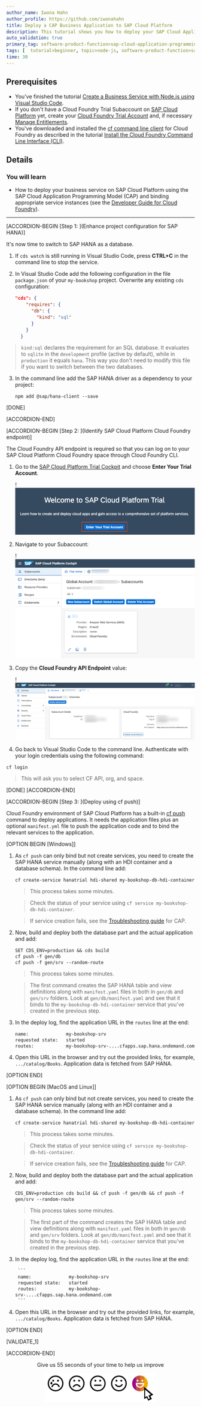 ```yaml
---
author_name: Iwona Hahn
author_profile: https://github.com/iwonahahn
title: Deploy a CAP Business Application to SAP Cloud Platform
description: This tutorial shows you how to deploy your SAP Cloud Application Programming Model (CAP) application into the Cloud Foundry environment of SAP Cloud Platform.
auto_validation: true
primary_tag: software-product-function>sap-cloud-application-programming-model
tags: [  tutorial>beginner, topic>node-js, software-product-function>sap-cloud-application-programming-model  ]
time: 30
---
```


## Prerequisites
- You've finished the tutorial [Create a Business Service with Node.js using Visual Studio Code](cp-apm-nodejs-create-service).  
- If you don't have a Cloud Foundry Trial Subaccount on [SAP Cloud Platform](https://cockpit.hanatrial.ondemand.com/cockpit/) yet, create your [Cloud Foundry Trial Account](hcp-create-trial-account) and, if necessary [Manage Entitlements](cp-trial-entitlements).
- You've downloaded and installed the [cf command line client](https://github.com/cloudfoundry/cli#downloads) for Cloud Foundry as described in the tutorial [Install the Cloud Foundry Command Line Interface (CLI)](cp-cf-download-cli).

## Details
### You will learn  
  - How to deploy your business service on SAP Cloud Platform using the SAP Cloud Application Programming Model (CAP) and binding appropriate service instances (see the [Developer Guide for Cloud Foundry](https://docs.cloudfoundry.org/devguide/)).

---

[ACCORDION-BEGIN [Step 1: ](Enhance project configuration for SAP HANA)]

It's now time to switch to SAP HANA as a database.

1. If `cds watch` is still running in Visual Studio Code, press **CTRL+C** in the command line to stop the service.

2. In Visual Studio Code add the following configuration in the file `package.json` of your `my-bookshop` project. Overwrite any existing `cds` configuration:

    ```JSON
    "cds": {
        "requires": {
          "db": {
            "kind": "sql"
          }
        }
      }
    ```

>`kind:sql` declares the requirement for an SQL database. It evaluates to `sqlite` in the `development` profile (active by default), while in `production` it equals `hana`. This way you don't need to modify this file if you want to switch between the two databases.

3. In the command line add the SAP HANA driver as a dependency to your project:

    ```Shell/Bash
    npm add @sap/hana-client --save
    ```

[DONE]

[ACCORDION-END]

[ACCORDION-BEGIN [Step 2: ](Identify SAP Cloud Platform Cloud Foundry endpoint)]

The Cloud Foundry API endpoint is required so that you can log on to your SAP Cloud Platform Cloud Foundry space through Cloud Foundry CLI.

1. Go to the [SAP Cloud Platform Trial Cockpit](https://cockpit.hanatrial.ondemand.com/cockpit#/home/trial) and choose **Enter Your Trial Account**.

    !![cloud platform cockpit view](cockpit.png)

2. Navigate to your Subaccount:

    !![subaccount tile](subaccount.png)

3. Copy the **Cloud Foundry API Endpoint** value:

    !![CF API endpoint value](api-endpoint.png)

4. Go back to Visual Studio Code to the command line. Authenticate with your login credentials using the following command:

```Shell/Bash
cf login
```
> This will ask you to select CF API, org, and space.

[DONE]
[ACCORDION-END]

[ACCORDION-BEGIN [Step 3: ](Deploy using cf push)]

Cloud Foundry environment of SAP Cloud Platform has a built-in [cf push](https://docs.cloudfoundry.org/devguide/push.html) command to deploy applications. It needs the application files plus an optional `manifest.yml` file to push the application code and to bind the relevant services to the application.

[OPTION BEGIN [Windows]]

1. As `cf push` can only bind but not create services, you need to create the SAP HANA service manually (along with an HDI container and a database schema). In the command line add:

    ```Shell/Bash
    cf create-service hanatrial hdi-shared my-bookshop-db-hdi-container
    ```

    >This process takes some minutes.

    >Check the status of your service using `cf service my-bookshop-db-hdi-container`.

    >If service creation fails, see the [Troubleshooting guide](https://cap.cloud.sap/docs/advanced/troubleshooting#hana) for CAP.

2. Now, build and deploy both the database part and the actual application and add:

    ```
    SET CDS_ENV=production && cds build
    cf push -f gen/db
    cf push -f gen/srv --random-route
    ```

    >This process takes some minutes.

    >The first command creates the SAP HANA table and view definitions along with `manifest.yaml` files in both in `gen/db` and `gen/srv` folders. Look at `gen/db/manifest.yaml` and see that it binds to the `my-bookshop-db-hdi-container` service that you've created in the previous step.

4. In the deploy log, find the application URL in the `routes` line at the end:

    ```
    name:              my-bookshop-srv
    requested state:   started
    routes:            my-bookshop-srv-....cfapps.sap.hana.ondemand.com
    ```

5. Open this URL in the browser and try out the provided links, for example, `.../catalog/Books`. Application data is fetched from SAP HANA.

[OPTION END]

[OPTION BEGIN [MacOS and Linux]]

1. As `cf push` can only bind but not create services, you need to create the SAP HANA service manually (along with an HDI container and a database schema). In the command line add:

    ```Shell/Bash
    cf create-service hanatrial hdi-shared my-bookshop-db-hdi-container
    ```

    >This process takes some minutes.

    >Check the status of your service using `cf service my-bookshop-db-hdi-container`.

    >If service creation fails, see the [Troubleshooting guide](https://cap.cloud.sap/docs/advanced/troubleshooting#hana) for CAP.

2. Now, build and deploy both the database part and the actual application and add:

    ```Shell/Bash
    CDS_ENV=production cds build && cf push -f gen/db && cf push -f gen/srv --random-route
    ```

    >This process takes some minutes.

    >The first part of the command creates the SAP HANA table and view definitions along with `manifest.yaml` files in both in `gen/db` and `gen/srv` folders. Look at `gen/db/manifest.yaml` and see that it binds to the `my-bookshop-db-hdi-container` service that you've created in the previous step.

3. In the deploy log, find the application URL in the `routes` line at the end:

        ```
        name:              my-bookshop-srv
        requested state:   started
        routes:            my-bookshop-srv-....cfapps.sap.hana.ondemand.com
        ```

4. Open this URL in the browser and try out the provided links, for example, `.../catalog/Books`. Application data is fetched from SAP HANA.

[OPTION END]

[VALIDATE_1]

[ACCORDION-END]

<p style="text-align: center;">Give us 55 seconds of your time to help us improve</p>

<p style="text-align: center;"><a href="https://sapinsights.eu.qualtrics.com/jfe/form/SV_0im30RgTkbEEHMV?TutorialID=cap-service-deploy" target="_blank"><img src="https://raw.githubusercontent.com/SAPDocuments/Tutorials/master/data/images/285738_Emotion_Faces_R_purple.png"></a></p>
